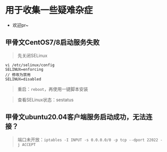 # 用于收集一些疑难杂症

- 欢迎pr~

## 甲骨文CentOS7/8启动服务失败

> 先关闭SELinux

```shell
vi /etc/selinux/config
SELINUX=enforcing 
// 修改为禁用
SELINUX=disabled
```

> 重启：`reboot`，再使用一键脚本安装

> 查看SELinux状态：sestatus

## 甲骨文ubuntu20.04客户端服务启动成功，无法连接？

> 端口未开放：`iptables -I INPUT -s 0.0.0.0/0 -p tcp --dport 22022 -j ACCEPT`

